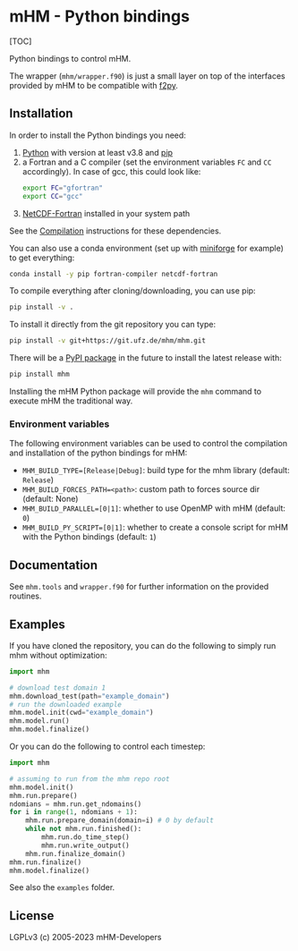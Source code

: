 # mHM - Python bindings

[TOC]

Python bindings to control mHM.

The wrapper (`mhm/wrapper.f90`) is just a small layer on top of the
interfaces provided by mHM to be compatible with [f2py](https://numpy.org/doc/stable/f2py/index.html).

## Installation

In order to install the Python bindings you need:
1. [Python](https://www.python.org/) with version at least v3.8 and [pip](https://pip.pypa.io/)
2. a Fortran and a C compiler (set the environment variables `FC` and `CC` accordingly).
    In case of gcc, this could look like:
    ```bash
    export FC="gfortran"
    export CC="gcc"
    ```
3. [NetCDF-Fortran](https://github.com/Unidata/netcdf-fortran) installed in your system path

See the [Compilation](../doc/INSTALL.md) instructions for these dependencies.

You can also use a conda environment (set up with [miniforge](https://mhm-ufz.org/guides/install-unix/) for example)
to get everything:
```bash
conda install -y pip fortran-compiler netcdf-fortran
```

To compile everything after cloning/downloading, you can use pip:

```bash
pip install -v .
```

To install it directly from the git repository you can type:

```bash
pip install -v git+https://git.ufz.de/mhm/mhm.git
```

There will be a [PyPI package](https://pypi.org/project/mhm) in the future to install the latest release with:

```bash
pip install mhm
```

Installing the mHM Python package will provide the `mhm` command to execute mHM the traditional way.

### Environment variables

The following environment variables can be used to control the compilation and installation of the python bindings for mHM:

- `MHM_BUILD_TYPE=[Release|Debug]`: build type for the mhm library (default: `Release`)
- `MHM_BUILD_FORCES_PATH=<path>`: custom path to forces source dir (default: None)
- `MHM_BUILD_PARALLEL=[0|1]`: whether to use OpenMP with mHM (default: `0`)
- `MHM_BUILD_PY_SCRIPT=[0|1]`: whether to create a console script for mHM with the Python bindings (default: `1`)

## Documentation

See `mhm.tools` and `wrapper.f90` for further information on the provided routines.

## Examples

If you have cloned the repository, you can do the following to simply run mhm without optimization:

```python
import mhm

# download test domain 1
mhm.download_test(path="example_domain")
# run the downloaded example
mhm.model.init(cwd="example_domain")
mhm.model.run()
mhm.model.finalize()
```

Or you can do the following to control each timestep:
```python
import mhm

# assuming to run from the mhm repo root
mhm.model.init()
mhm.run.prepare()
ndomians = mhm.run.get_ndomains()
for i in range(1, ndomians + 1):
    mhm.run.prepare_domain(domain=i) # 0 by default
    while not mhm.run.finished():
        mhm.run.do_time_step()
        mhm.run.write_output()
    mhm.run.finalize_domain()
mhm.run.finalize()
mhm.model.finalize()
```

See also the `examples` folder.


## License

LGPLv3 (c) 2005-2023 mHM-Developers
